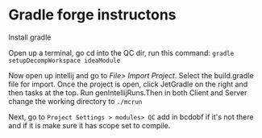 # Gradle forge instructons

Install gradle

Open up a terminal, go cd into the QC dir, run this command: `gradle setupDecompWorkspace
ideaModule`

Now open up intellij and go to _File> Import Project_. Select the build.gradle file for import. Once the project is open, click JetGradle on the right and then tasks at the top. Run genIntellijRuns.Then in both Client and Server change the working directory to `./mcrun`

Next, go to `Project Settings > modules> QC` add in bcdobf if it's not there and if it is make sure it has scope set to compile.
